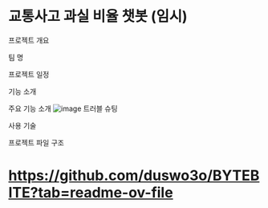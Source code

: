 # 교통사고 과실 비율 챗봇 (임시)


프로젝트 개요

팀 명

프로젝트 일정

기능 소개

주요 기능 소개
![image](https://github.com/user-attachments/assets/f2845d42-26df-4c05-9729-b4d9d948f04e)
트러블 슈팅

사용 기술

프로젝트 파일 구조

# https://github.com/duswo3o/BYTEBITE?tab=readme-ov-file
